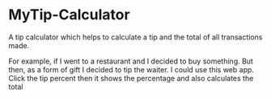 # MyTip-Calculator
A tip calculator which helps to calculate a tip and the total of all transactions made.

For example, if I went to a restaurant and I decided to buy something. But then, as a form of gift I decided to tip the waiter. I could use this web app. Click the tip percent then it shows
the percentage and also calculates the total
